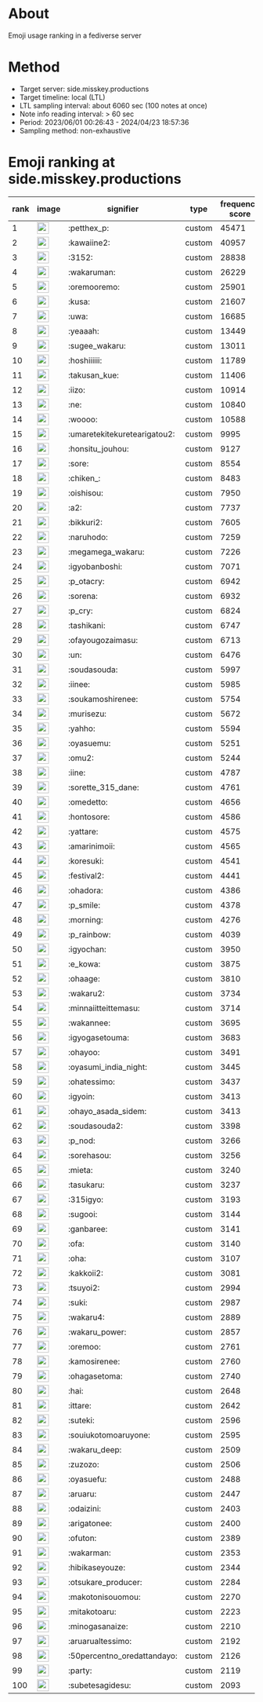 # About
Emoji usage ranking in a fediverse server

# Method
- Target server: side.misskey.productions
- Target timeline: local (LTL)
- LTL sampling interval: about 6060 sec (100 notes at once)
- Note info reading interval: > 60 sec
- Period: 2023/06/01 00:26:43 - 2024/04/23 18:57:36 
- Sampling method: non-exhaustive

# Emoji ranking at side.misskey.productions

|rank|image|signifier|type|frequency score|
|----|----|----|----|----|
|1|<img height="24" src="https://side.misskey.productions/emoji/petthex_p.webp">|:petthex_p:|custom|45471|
|2|<img height="24" src="https://side.misskey.productions/emoji/kawaiine2.webp">|:kawaiine2:|custom|40957|
|3|<img height="24" src="https://side.misskey.productions/emoji/3152.webp">|:3152:|custom|28838|
|4|<img height="24" src="https://side.misskey.productions/emoji/wakaruman.webp">|:wakaruman:|custom|26229|
|5|<img height="24" src="https://side.misskey.productions/emoji/oremooremo.webp">|:oremooremo:|custom|25901|
|6|<img height="24" src="https://side.misskey.productions/emoji/kusa.webp">|:kusa:|custom|21607|
|7|<img height="24" src="https://side.misskey.productions/emoji/uwa.webp">|:uwa:|custom|16685|
|8|<img height="24" src="https://side.misskey.productions/emoji/yeaaah.webp">|:yeaaah:|custom|13449|
|9|<img height="24" src="https://side.misskey.productions/emoji/sugee_wakaru.webp">|:sugee_wakaru:|custom|13011|
|10|<img height="24" src="https://side.misskey.productions/emoji/hoshiiiiii.webp">|:hoshiiiiii:|custom|11789|
|11|<img height="24" src="https://side.misskey.productions/emoji/takusan_kue.webp">|:takusan_kue:|custom|11406|
|12|<img height="24" src="https://side.misskey.productions/emoji/iizo.webp">|:iizo:|custom|10914|
|13|<img height="24" src="https://side.misskey.productions/emoji/ne.webp">|:ne:|custom|10840|
|14|<img height="24" src="https://side.misskey.productions/emoji/woooo.webp">|:woooo:|custom|10588|
|15|<img height="24" src="https://side.misskey.productions/emoji/umaretekitekuretearigatou2.webp">|:umaretekitekuretearigatou2:|custom|9995|
|16|<img height="24" src="https://side.misskey.productions/emoji/honsitu_jouhou.webp">|:honsitu_jouhou:|custom|9127|
|17|<img height="24" src="https://side.misskey.productions/emoji/sore.webp">|:sore:|custom|8554|
|18|<img height="24" src="https://side.misskey.productions/emoji/chiken_.webp">|:chiken_:|custom|8483|
|19|<img height="24" src="https://side.misskey.productions/emoji/oishisou.webp">|:oishisou:|custom|7950|
|20|<img height="24" src="https://side.misskey.productions/emoji/a2.webp">|:a2:|custom|7737|
|21|<img height="24" src="https://side.misskey.productions/emoji/bikkuri2.webp">|:bikkuri2:|custom|7605|
|22|<img height="24" src="https://side.misskey.productions/emoji/naruhodo.webp">|:naruhodo:|custom|7259|
|23|<img height="24" src="https://side.misskey.productions/emoji/megamega_wakaru.webp">|:megamega_wakaru:|custom|7226|
|24|<img height="24" src="https://side.misskey.productions/emoji/igyobanboshi.webp">|:igyobanboshi:|custom|7071|
|25|<img height="24" src="https://side.misskey.productions/emoji/p_otacry.webp">|:p_otacry:|custom|6942|
|26|<img height="24" src="https://side.misskey.productions/emoji/sorena.webp">|:sorena:|custom|6932|
|27|<img height="24" src="https://side.misskey.productions/emoji/p_cry.webp">|:p_cry:|custom|6824|
|28|<img height="24" src="https://side.misskey.productions/emoji/tashikani.webp">|:tashikani:|custom|6747|
|29|<img height="24" src="https://side.misskey.productions/emoji/ofayougozaimasu.webp">|:ofayougozaimasu:|custom|6713|
|30|<img height="24" src="https://side.misskey.productions/emoji/un.webp">|:un:|custom|6476|
|31|<img height="24" src="https://side.misskey.productions/emoji/soudasouda.webp">|:soudasouda:|custom|5997|
|32|<img height="24" src="https://side.misskey.productions/emoji/iinee.webp">|:iinee:|custom|5985|
|33|<img height="24" src="https://side.misskey.productions/emoji/soukamoshirenee.webp">|:soukamoshirenee:|custom|5754|
|34|<img height="24" src="https://side.misskey.productions/emoji/murisezu.webp">|:murisezu:|custom|5672|
|35|<img height="24" src="https://side.misskey.productions/emoji/yahho.webp">|:yahho:|custom|5594|
|36|<img height="24" src="https://side.misskey.productions/emoji/oyasuemu.webp">|:oyasuemu:|custom|5251|
|37|<img height="24" src="https://side.misskey.productions/emoji/omu2.webp">|:omu2:|custom|5244|
|38|<img height="24" src="https://side.misskey.productions/emoji/iine.webp">|:iine:|custom|4787|
|39|<img height="24" src="https://side.misskey.productions/emoji/sorette_315_dane.webp">|:sorette_315_dane:|custom|4761|
|40|<img height="24" src="https://side.misskey.productions/emoji/omedetto.webp">|:omedetto:|custom|4656|
|41|<img height="24" src="https://side.misskey.productions/emoji/hontosore.webp">|:hontosore:|custom|4586|
|42|<img height="24" src="https://side.misskey.productions/emoji/yattare.webp">|:yattare:|custom|4575|
|43|<img height="24" src="https://side.misskey.productions/emoji/amarinimoii.webp">|:amarinimoii:|custom|4565|
|44|<img height="24" src="https://side.misskey.productions/emoji/koresuki.webp">|:koresuki:|custom|4541|
|45|<img height="24" src="https://side.misskey.productions/emoji/festival2.webp">|:festival2:|custom|4441|
|46|<img height="24" src="https://side.misskey.productions/emoji/ohadora.webp">|:ohadora:|custom|4386|
|47|<img height="24" src="https://side.misskey.productions/emoji/p_smile.webp">|:p_smile:|custom|4378|
|48|<img height="24" src="https://side.misskey.productions/emoji/morning.webp">|:morning:|custom|4276|
|49|<img height="24" src="https://side.misskey.productions/emoji/p_rainbow.webp">|:p_rainbow:|custom|4039|
|50|<img height="24" src="https://side.misskey.productions/emoji/igyochan.webp">|:igyochan:|custom|3950|
|51|<img height="24" src="https://side.misskey.productions/emoji/e_kowa.webp">|:e_kowa:|custom|3875|
|52|<img height="24" src="https://side.misskey.productions/emoji/ohaage.webp">|:ohaage:|custom|3810|
|53|<img height="24" src="https://side.misskey.productions/emoji/wakaru2.webp">|:wakaru2:|custom|3734|
|54|<img height="24" src="https://side.misskey.productions/emoji/minnaiitteittemasu.webp">|:minnaiitteittemasu:|custom|3714|
|55|<img height="24" src="https://side.misskey.productions/emoji/wakannee.webp">|:wakannee:|custom|3695|
|56|<img height="24" src="https://side.misskey.productions/emoji/igyogasetouma.webp">|:igyogasetouma:|custom|3683|
|57|<img height="24" src="https://side.misskey.productions/emoji/ohayoo.webp">|:ohayoo:|custom|3491|
|58|<img height="24" src="https://side.misskey.productions/emoji/oyasumi_india_night.webp">|:oyasumi_india_night:|custom|3445|
|59|<img height="24" src="https://side.misskey.productions/emoji/ohatessimo.webp">|:ohatessimo:|custom|3437|
|60|<img height="24" src="https://side.misskey.productions/emoji/igyoin.webp">|:igyoin:|custom|3413|
|61|<img height="24" src="https://side.misskey.productions/emoji/ohayo_asada_sidem.webp">|:ohayo_asada_sidem:|custom|3413|
|62|<img height="24" src="https://side.misskey.productions/emoji/soudasouda2.webp">|:soudasouda2:|custom|3398|
|63|<img height="24" src="https://side.misskey.productions/emoji/p_nod.webp">|:p_nod:|custom|3266|
|64|<img height="24" src="https://side.misskey.productions/emoji/sorehasou.webp">|:sorehasou:|custom|3256|
|65|<img height="24" src="https://side.misskey.productions/emoji/mieta.webp">|:mieta:|custom|3240|
|66|<img height="24" src="https://side.misskey.productions/emoji/tasukaru.webp">|:tasukaru:|custom|3237|
|67|<img height="24" src="https://side.misskey.productions/emoji/315igyo.webp">|:315igyo:|custom|3193|
|68|<img height="24" src="https://side.misskey.productions/emoji/sugooi.webp">|:sugooi:|custom|3144|
|69|<img height="24" src="https://side.misskey.productions/emoji/ganbaree.webp">|:ganbaree:|custom|3141|
|70|<img height="24" src="https://side.misskey.productions/emoji/ofa.webp">|:ofa:|custom|3140|
|71|<img height="24" src="https://side.misskey.productions/emoji/oha.webp">|:oha:|custom|3107|
|72|<img height="24" src="https://side.misskey.productions/emoji/kakkoii2.webp">|:kakkoii2:|custom|3081|
|73|<img height="24" src="https://side.misskey.productions/emoji/tsuyoi2.webp">|:tsuyoi2:|custom|2994|
|74|<img height="24" src="https://side.misskey.productions/emoji/suki.webp">|:suki:|custom|2987|
|75|<img height="24" src="https://side.misskey.productions/emoji/wakaru4.webp">|:wakaru4:|custom|2889|
|76|<img height="24" src="https://side.misskey.productions/emoji/wakaru_power.webp">|:wakaru_power:|custom|2857|
|77|<img height="24" src="https://side.misskey.productions/emoji/oremoo.webp">|:oremoo:|custom|2761|
|78|<img height="24" src="https://side.misskey.productions/emoji/kamosirenee.webp">|:kamosirenee:|custom|2760|
|79|<img height="24" src="https://side.misskey.productions/emoji/ohagasetoma.webp">|:ohagasetoma:|custom|2740|
|80|<img height="24" src="https://side.misskey.productions/emoji/hai.webp">|:hai:|custom|2648|
|81|<img height="24" src="https://side.misskey.productions/emoji/ittare.webp">|:ittare:|custom|2642|
|82|<img height="24" src="https://side.misskey.productions/emoji/suteki.webp">|:suteki:|custom|2596|
|83|<img height="24" src="https://side.misskey.productions/emoji/souiukotomoaruyone.webp">|:souiukotomoaruyone:|custom|2595|
|84|<img height="24" src="https://side.misskey.productions/emoji/wakaru_deep.webp">|:wakaru_deep:|custom|2509|
|85|<img height="24" src="https://side.misskey.productions/emoji/zuzozo.webp">|:zuzozo:|custom|2506|
|86|<img height="24" src="https://side.misskey.productions/emoji/oyasuefu.webp">|:oyasuefu:|custom|2488|
|87|<img height="24" src="https://side.misskey.productions/emoji/aruaru.webp">|:aruaru:|custom|2447|
|88|<img height="24" src="https://side.misskey.productions/emoji/odaizini.webp">|:odaizini:|custom|2403|
|89|<img height="24" src="https://side.misskey.productions/emoji/arigatonee.webp">|:arigatonee:|custom|2400|
|90|<img height="24" src="https://side.misskey.productions/emoji/ofuton.webp">|:ofuton:|custom|2389|
|91|<img height="24" src="https://side.misskey.productions/emoji/wakarman.webp">|:wakarman:|custom|2353|
|92|<img height="24" src="https://side.misskey.productions/emoji/hibikaseyouze.webp">|:hibikaseyouze:|custom|2344|
|93|<img height="24" src="https://side.misskey.productions/emoji/otsukare_producer.webp">|:otsukare_producer:|custom|2284|
|94|<img height="24" src="https://side.misskey.productions/emoji/makotonisouomou.webp">|:makotonisouomou:|custom|2270|
|95|<img height="24" src="https://side.misskey.productions/emoji/mitakotoaru.webp">|:mitakotoaru:|custom|2223|
|96|<img height="24" src="https://side.misskey.productions/emoji/minogasanaize.webp">|:minogasanaize:|custom|2210|
|97|<img height="24" src="https://side.misskey.productions/emoji/aruarualtessimo.webp">|:aruarualtessimo:|custom|2192|
|98|<img height="24" src="https://side.misskey.productions/emoji/50percentno_oredattandayo.webp">|:50percentno_oredattandayo:|custom|2126|
|99|<img height="24" src="https://side.misskey.productions/emoji/party.webp">|:party:|custom|2119|
|100|<img height="24" src="https://side.misskey.productions/emoji/subetesagidesu.webp">|:subetesagidesu:|custom|2093|
